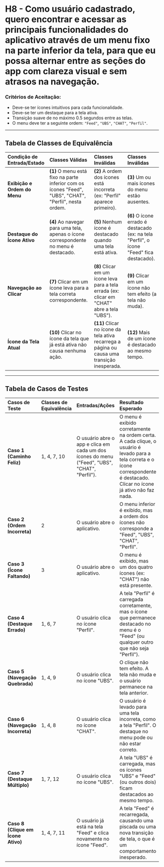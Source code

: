# H8 - Como usuário cadastrado, quero encontrar e acessar as principais funcionalidades do aplicativo através de um menu fixo na parte inferior da tela, para que eu possa alternar entre as seções do app com clareza visual e sem atrasos na navegação.

### **Critérios de Aceitação:**

- Deve-se ter ícones intuitivos para cada funcionalidade.
- Deve-se ter um destaque para a tela ativa.
- Transição suave de no máximo 0.5 segundos entre as telas.
- O menu deve ter a seguinte ordem:
  `"Feed"`, `"UBS"`, `"CHAT"`, `"Perfil"`.
---
## Tabela de Classes  de Equivalência

| Condição de Entrada/Estado | Classes Válidas | Classes Inválidas | Classes Inválidas |
| :--- | :--- | :--- | :--- |
| **Exibição e Ordem do Menu** | **(1)** O menu está fixo na parte inferior com os ícones "Feed", "UBS", "CHAT", "Perfil", nesta ordem. | **(2)** A ordem dos ícones está incorreta (ex: "Perfil" aparece primeiro). | **(3)** Um ou mais ícones do menu estão ausentes. |
| **Destaque do Ícone Ativo** | **(4)** Ao navegar para uma tela, apenas o ícone correspondente no menu é destacado. | **(5)** Nenhum ícone é destacado quando uma tela está ativa. | **(6)** O ícone errado é destacado (ex: na tela "Perfil", o ícone "Feed" fica destacado). |
| **Navegação ao Clicar** | **(7)** Clicar em um ícone leva para a tela correta correspondente. | **(8)** Clicar em um ícone leva para a tela errada (ex: clicar em "CHAT" abre a tela "UBS"). | **(9)** Clicar em um ícone não tem efeito (a tela não muda). |
| **Ícone da Tela Atual** | **(10)** Clicar no ícone da tela que já está ativa não causa nenhuma ação. | **(11)** Clicar no ícone da tela ativa recarrega a página ou causa uma transição inesperada. | **(12)** Mais de um ícone é destacado ao mesmo tempo. |
---
## Tabela de Casos de Testes

| Casos de Teste | Classes de Equivalência | Entradas/Ações | Resultado Esperado |
| :--- | :--- | :--- | :--- |
| **Caso 1 (Caminho Feliz)** | 1, 4, 7, 10 | O usuário abre o app e clica em cada um dos ícones do menu ("Feed", "UBS", "CHAT", "Perfil"). | O menu é exibido corretamente na ordem certa. A cada clique, o usuário é levado para a tela correta e o ícone correspondente é destacado. Clicar no ícone já ativo não faz nada. |
| **Caso 2 (Ordem Incorreta)** | 2 | O usuário abre o aplicativo. | O menu inferior é exibido, mas a ordem dos ícones não corresponde a "Feed", "UBS", "CHAT", "Perfil". |
| **Caso 3 (Ícone Faltando)** | 3 | O usuário abre o aplicativo. | O menu é exibido, mas um dos quatro ícones (ex: "CHAT") não está presente. |
| **Caso 4 (Destaque Errado)** | 1, 6, 7 | O usuário clica no ícone "Perfil". | A tela "Perfil" é carregada corretamente, mas o ícone que permanece destacado no menu é o "Feed" (ou qualquer outro que não seja "Perfil"). |
| **Caso 5 (Navegação Quebrada)** | 1, 4, 9 | O usuário clica no ícone "UBS". | O clique não tem efeito. A tela não muda e o usuário permanece na tela anterior. |
| **Caso 6 (Navegação Incorreta)** | 1, 4, 8 | O usuário clica no ícone "CHAT". | O usuário é levado para uma tela incorreta, como a tela "Perfil". O destaque no menu pode ou não estar correto. |
| **Caso 7 (Destaque Múltiplo)** | 1, 7, 12 | O usuário clica no ícone "UBS". | A tela "UBS" é carregada, mas os ícones "UBS" e "Feed" (ou outros dois) ficam destacados ao mesmo tempo. |
| **Caso 8 (Clique em Ícone Ativo)** | 1, 4, 7, 11 | O usuário já está na tela "Feed" e clica novamente no ícone "Feed". | A tela "Feed" é recarregada, causando uma piscada ou uma nova transição de tela, o que é um comportamento inesperado. |
